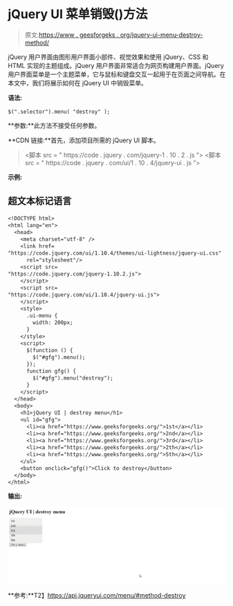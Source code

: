 # jQuery UI 菜单销毁()方法

> 原文:[https://www . geesforgeks . org/jquery-ui-menu-destroy-method/](https://www.geeksforgeeks.org/jquery-ui-menu-destroy-method/)

jQuery 用户界面由图形用户界面小部件、视觉效果和使用 jQuery、CSS 和 HTML 实现的主题组成。jQuery 用户界面非常适合为网页构建用户界面。jQuery 用户界面菜单是一个主题菜单，它与鼠标和键盘交互一起用于在页面之间导航。在本文中，我们将展示如何在 jQuery UI 中销毁菜单。

**语法:**

```
$(".selector").menu( "destroy" );
```

**参数:**此方法不接受任何参数。

**CDN 链接:**首先，添加项目所需的 jQuery UI 脚本。

> <link href="“https://code.jquery.com/ui/1.10.4/themes/ui-lightness/jquery-ui.css”" rel="“stylesheet”">
> <脚本 src = " https://code . jquery . com/jquery-1 . 10 . 2 . js "></脚本>
> <脚本 src = " https://code . jquery . com/ui/1 . 10 . 4/jquery-ui . js "></脚本>

**示例:**

## 超文本标记语言

```
<!DOCTYPE html>
<html lang="en">
  <head>
    <meta charset="utf-8" />
    <link href=
"https://code.jquery.com/ui/1.10.4/themes/ui-lightness/jquery-ui.css"
      rel="stylesheet"/>
    <script src=
"https://code.jquery.com/jquery-1.10.2.js">
    </script>
    <script src=
"https://code.jquery.com/ui/1.10.4/jquery-ui.js">
    </script>
    <style>
      .ui-menu {
        width: 200px;
      }
    </style>
    <script>
      $(function () {
        $("#gfg").menu();
      });
      function gfg() {
        $("#gfg").menu("destroy");
      }
    </script>
  </head>
  <body>
    <h1>jQuery UI | destroy menu</h1>
    <ul id="gfg">
      <li><a href="https://www.geeksforgeeks.org/">1st</a></li>
      <li><a href="https://www.geeksforgeeks.org/">2nd</a></li>
      <li><a href="https://www.geeksforgeeks.org/">3rd</a></li>
      <li><a href="https://www.geeksforgeeks.org/">2th</a></li>
      <li><a href="https://www.geeksforgeeks.org/">5th</a></li>
    </ul>
    <button onclick="gfg()">Click to destroy</button>
  </body>
</html>
```

**输出:**

![](img/ae7f5e90bab777de01be9663f3bcd47a.png)

**参考:**T2】https://api.jqueryui.com/menu/#method-destroy
